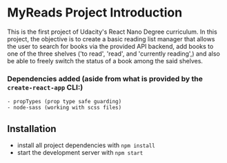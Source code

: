 # MyReads Project Introduction

This is the first project of Udacity's React Nano Degree curriculum. In this project, the objective is to create a basic reading list manager that allows the user to search for books via the provided API backend, add books to one of the three shelves ('to read', 'read', and 'currently reading',) and also be able to freely switch the status of a book among the said shelves.

### Dependencies added (aside from what is provided by the `create-react-app` CLI:)
    - propTypes (prop type safe guarding) 
    - node-sass (working with scss files)


## Installation

* install all project dependencies with `npm install`
* start the development server with `npm start`
